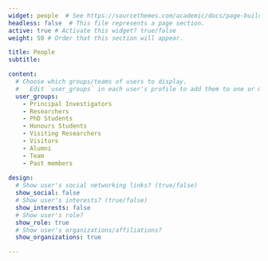 ```yaml
---
widget: people  # See https://sourcethemes.com/academic/docs/page-builder/
headless: false  # This file represents a page section.
active: true # Activate this widget? true/false
weight: 50 # Order that this section will appear.

title: People
subtitle:

content:
  # Choose which groups/teams of users to display.
  #   Edit `user_groups` in each user's profile to add them to one or more of these groups.
  user_groups:
    - Principal Investigators
    - Researchers
    - PhD Students
    - Honours Students
    - Visiting Researchers
    - Visitors
    - Alumni
    - Team
    - Past members
    
design:
  # Show user's social networking links? (true/false)
  show_social: false
  # Show user's interests? (true/false)
  show_interests: false
  # Show user's role?
  show_role: true
  # Show user's organizations/affiliations?
  show_organizations: true

---
```

